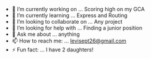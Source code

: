 - 🔭 I’m currently working on ... Scoring high on my GCA
- 🌱 I’m currently learning ... Express and Routing
- 👯 I’m looking to collaborate on ... Any project
- 🤔 I’m looking for help with ... Finding a junior position
- 💬 Ask me about ... anything
- 📫 How to reach me: ... levisept26@gmail.com
- ⚡ Fun fact: ... I have 2 daughters!

<!--
**Cassius-Cassity/Cassius-Cassity** is a ✨ _special_ ✨ repository because its `README.md` (this file) appears on your GitHub profile.

Here are some ideas to get you started:


-->
